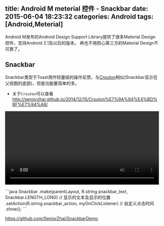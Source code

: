 title: Android M meterial 控件 - Snackbar
date: 2015-06-04 18:23:32
categories: Android
tags: [Android,Meterial]
---
Android M发布的Android Design Support Library提供了很多Material Design控件，支持Android 2.1及以后的版本。
再也不用担心第三方的Material Design不可靠了。
<!--more-->
## Snackbar
Snackbar类型于Toast用作轻量级的操作反馈，与[Crouton](https://github.com/keyboardsurfer/Crouton)相似(Snackbar显示在父视图的底部)，但是功能要简单的多。
- 关于`Crouton`可以查看<http://seniorzhai.github.io/2014/12/15/Crouton%E7%9A%84%E4%BD%BF%E7%94%A8/>
<p>
<video width="100%" height="240" controls=""><source src="http://ac-lhzo7z96.clouddn.com/1433285265672" type="video/mp4"></video>
</p>
```java
Snackbar
	.make(parentLayout, R.string.snackbar_text, Snackbar.LENGTH_LONG)	// 显示的文本及显示的位置
	.setAction(R.string.snackbar_action, myOnClickListener)	// 自定义点击时间
	.show(); 
```

<https://github.com/SeniorZhai/SnackbarDemo>